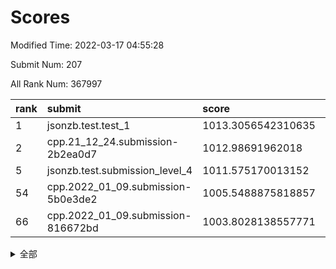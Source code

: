# Scores

Modified Time: 2022-03-17 04:55:28

Submit Num: 207

All Rank Num: 367997

| rank |               submit               |       score        |       sigma        | pk_num |
| :--- | :--------------------------------- | :----------------- | :----------------- | :----- |
| 1    | jsonzb.test.test_1                 | 1013.3056542310635 | 0.8391696955294269 | 7109   |
| 2    | cpp.21_12_24.submission-2b2ea0d7   | 1012.98691962018   | 0.835139786353764  | 7112   |
| 5    | jsonzb.test.submission_level_4     | 1011.575170013152  | 0.7783813404221905 | 7112   |
| 54   | cpp.2022_01_09.submission-5b0e3de2 | 1005.5488875818857 | 0.7262364900717317 | 7110   |
| 66   | cpp.2022_01_09.submission-816672bd | 1003.8028138557771 | 0.7155461325590569 | 7108   |


<details>
<summary>全部</summary>

| rank |                 submit                 |       score        |       sigma        | pk_num |
| :--- | :------------------------------------- | :----------------- | :----------------- | :----- |
| 1    | jsonzb.test.test_1                     | 1013.3056542310635 | 0.8391696955294269 | 7109   |
| 2    | cpp.21_12_24.submission-2b2ea0d7       | 1012.98691962018   | 0.835139786353764  | 7112   |
| 3    | gobigger.level_3.submission_level_3_9  | 1011.6726799084178 | 0.7654618228722612 | 7114   |
| 4    | gobigger.level_3.submission_level_3_23 | 1011.6152097614759 | 0.756240817821654  | 7110   |
| 5    | jsonzb.test.submission_level_4         | 1011.575170013152  | 0.7783813404221905 | 7112   |
| 6    | gobigger.level_3.submission_level_3_39 | 1011.5154486185457 | 0.7777509276827288 | 7111   |
| 7    | gobigger.level_3.submission_level_3_5  | 1011.4125031896305 | 0.7547354462236077 | 7113   |
| 8    | gobigger.level_3.submission_level_3_4  | 1011.3710200891417 | 0.7864625720760962 | 7114   |
| 9    | gobigger.level_3.submission_level_3_47 | 1011.2238257220336 | 0.790781129947603  | 7111   |
| 10   | gobigger.level_3.submission_level_3_3  | 1011.0206283253333 | 0.7938467276321625 | 7111   |
| 11   | gobigger.level_3.submission_level_3_12 | 1010.8191582890079 | 0.7936012280969482 | 7112   |
| 12   | gobigger.level_3.submission_level_3_45 | 1010.7545752563504 | 0.7647715251689553 | 7113   |
| 13   | gobigger.level_3.submission_level_3_6  | 1010.748279522127  | 0.7747600749330957 | 7109   |
| 14   | gobigger.level_3.submission_level_3_28 | 1010.7466144459975 | 0.7851061718153307 | 7114   |
| 15   | gobigger.level_3.submission_level_3_7  | 1010.5695034629723 | 0.7633785874167041 | 7110   |
| 16   | gobigger.level_3.submission_level_3_30 | 1010.5012108863332 | 0.7783172864179294 | 7113   |
| 17   | gobigger.level_3.submission_level_3_13 | 1010.4700383179578 | 0.7554012117229405 | 7106   |
| 18   | gobigger.level_3.submission_level_3_2  | 1010.4567014631621 | 0.7617873950239936 | 7110   |
| 19   | gobigger.level_3.submission_level_3_36 | 1010.3489332439236 | 0.7748643603542064 | 7110   |
| 20   | gobigger.level_3.submission_level_3_17 | 1010.3373627557652 | 0.7541171774958365 | 7109   |
| 21   | gobigger.level_3.submission_level_3_18 | 1010.3373096700265 | 0.7755238135249406 | 7112   |
| 22   | gobigger.level_3.submission_level_3_8  | 1010.248966186511  | 0.7661636610472772 | 7117   |
| 23   | gobigger.level_3.submission_level_3_38 | 1010.1784893557485 | 0.7487664232141885 | 7110   |
| 24   | gobigger.level_3.submission_level_3_1  | 1010.1691832123696 | 0.7631227876393004 | 7113   |
| 25   | gobigger.level_3.submission_level_3_19 | 1010.1686518952156 | 0.7693918471200648 | 7112   |
| 26   | gobigger.level_3.submission_level_3_34 | 1010.1086303034184 | 0.7719446862018869 | 7110   |
| 27   | gobigger.level_3.submission_level_3_22 | 1010.1048126986701 | 0.7497305917273499 | 7105   |
| 28   | gobigger.level_3.submission_level_3_41 | 1010.0604498257372 | 0.7712394085127725 | 7114   |
| 29   | gobigger.level_3.submission_level_3_26 | 1010.0554277173998 | 0.7623442916672232 | 7110   |
| 30   | gobigger.level_3.submission_level_3_24 | 1010.0319399181151 | 0.7443027963353533 | 7110   |
| 31   | gobigger.level_3.submission_level_3_37 | 1009.9778047177708 | 0.7594534447972812 | 7112   |
| 32   | gobigger.level_3.submission_level_3_33 | 1009.9610167079652 | 0.764405320529531  | 7113   |
| 33   | gobigger.level_3.submission_level_3_27 | 1009.955644514169  | 0.7562325346033058 | 7114   |
| 34   | gobigger.level_3.submission_level_3_31 | 1009.9429140774492 | 0.771462718554307  | 7112   |
| 35   | gobigger.level_3.submission_level_3_11 | 1009.9422261072884 | 0.7512228397994708 | 7106   |
| 36   | gobigger.level_3.submission_level_3_25 | 1009.8906916723092 | 0.7703045045563324 | 7115   |
| 37   | gobigger.level_3.submission_level_3_35 | 1009.8827860511208 | 0.7613236952397849 | 7112   |
| 38   | gobigger.level_3.submission_level_3_16 | 1009.8475241980394 | 0.7573353713823955 | 7110   |
| 39   | gobigger.level_3.submission_level_3_46 | 1009.6107311659887 | 0.7393309333085865 | 7110   |
| 40   | gobigger.level_3.submission_level_3_14 | 1009.5863279582917 | 0.7466198782587841 | 7111   |
| 41   | gobigger.level_3.submission_level_3_21 | 1009.5080369654829 | 0.754290382423062  | 7109   |
| 42   | gobigger.level_3.submission_level_3_40 | 1009.4663842851404 | 0.7602835689666776 | 7111   |
| 43   | gobigger.level_3.submission_level_3_10 | 1009.406862599977  | 0.761065727593005  | 7110   |
| 44   | gobigger.level_3.submission_level_3_20 | 1009.3663611896237 | 0.7528978973398138 | 7112   |
| 45   | gobigger.level_3.submission_level_3_15 | 1009.3264460946698 | 0.7474735195272345 | 7112   |
| 46   | gobigger.level_3.submission_level_3_48 | 1009.3108579697047 | 0.765050239319028  | 7116   |
| 47   | gobigger.level_3.submission_level_3_42 | 1009.2797398774223 | 0.7689874725093803 | 7112   |
| 48   | gobigger.level_3.submission_level_3_43 | 1009.2775429821116 | 0.7456447604183352 | 7112   |
| 49   | gobigger.level_3.submission_level_3_29 | 1009.2122528514656 | 0.7466593393052354 | 7111   |
| 50   | gobigger.level_3.submission_level_3_0  | 1009.2074304350577 | 0.7451547113112883 | 7107   |
| 51   | gobigger.level_3.submission_level_3_44 | 1008.9138653252137 | 0.7331064151836488 | 7113   |
| 52   | gobigger.level_3.submission_level_3_32 | 1008.7553656500877 | 0.7390587189105355 | 7108   |
| 53   | gobigger.level_3.submission_level_3_49 | 1008.5300619609492 | 0.7455418809864741 | 7118   |
| 54   | cpp.2022_01_09.submission-5b0e3de2     | 1005.5488875818857 | 0.7262364900717317 | 7110   |
| 55   | gobigger.level_1.submission_level_1_43 | 1004.7754284094684 | 0.7290457759315803 | 7112   |
| 56   | gobigger.level_1.submission_level_1_11 | 1004.6094709273851 | 0.7172962040526075 | 7114   |
| 57   | gobigger.level_1.submission_level_1_38 | 1004.4930004524912 | 0.7355085393163278 | 7108   |
| 58   | gobigger.level_1.submission_level_1_42 | 1004.4609775534042 | 0.725400727319327  | 7106   |
| 59   | gobigger.level_1.submission_level_1_3  | 1004.3941063934759 | 0.7250184123967648 | 7111   |
| 60   | gobigger.level_1.submission_level_1_20 | 1004.3655527686938 | 0.719517033919328  | 7115   |
| 61   | gobigger.level_1.submission_level_1_12 | 1004.2247887821399 | 0.7226866193821361 | 7111   |
| 62   | gobigger.level_1.submission_level_1_48 | 1004.0435107852384 | 0.7215542549404264 | 7111   |
| 63   | gobigger.level_1.submission_level_1_6  | 1004.0330442378245 | 0.7188330191251677 | 7111   |
| 64   | gobigger.level_1.submission_level_1_2  | 1003.9603558585328 | 0.7236625780251198 | 7108   |
| 65   | gobigger.level_1.submission_level_1_29 | 1003.912525412185  | 0.7377537850308279 | 7110   |
| 66   | cpp.2022_01_09.submission-816672bd     | 1003.8028138557771 | 0.7155461325590569 | 7108   |
| 67   | gobigger.level_1.submission_level_1_45 | 1003.7930976739946 | 0.7246673601835606 | 7113   |
| 68   | gobigger.level_1.submission_level_1_36 | 1003.6743405986047 | 0.7153400642196952 | 7109   |
| 69   | gobigger.level_1.submission_level_1_25 | 1003.6184104781386 | 0.7352818397894498 | 7113   |
| 70   | gobigger.level_1.submission_level_1_26 | 1003.5603796557936 | 0.7183148651348068 | 7113   |
| 71   | gobigger.level_1.submission_level_1_31 | 1003.5563740418953 | 0.7072619653584815 | 7106   |
| 72   | gobigger.level_1.submission_level_1_47 | 1003.5349565692229 | 0.7161253981089929 | 7111   |
| 73   | gobigger.level_1.submission_level_1_19 | 1003.5104008907598 | 0.7214001667052655 | 7106   |
| 74   | gobigger.level_1.submission_level_1_34 | 1003.4500833691279 | 0.7157581510234443 | 7108   |
| 75   | gobigger.level_1.submission_level_1_44 | 1003.4062495045088 | 0.7082461768383223 | 7114   |
| 76   | gobigger.level_1.submission_level_1_27 | 1003.351057015198  | 0.7186048710605676 | 7110   |
| 77   | gobigger.level_1.submission_level_1_39 | 1003.2967077958879 | 0.7140680993512224 | 7108   |
| 78   | gobigger.level_1.submission_level_1_14 | 1003.2697305929164 | 0.716318133897564  | 7112   |
| 79   | gobigger.level_1.submission_level_1_22 | 1003.2523277135239 | 0.7174221875304209 | 7110   |
| 80   | gobigger.level_1.submission_level_1_37 | 1003.1826483711442 | 0.7152656223850784 | 7110   |
| 81   | gobigger.level_1.submission_level_1_28 | 1003.148815582347  | 0.709575350887629  | 7106   |
| 82   | gobigger.level_1.submission_level_1_16 | 1003.139474695742  | 0.7318337347753656 | 7117   |
| 83   | gobigger.level_1.submission_level_1_18 | 1003.0745279576715 | 0.7194754899862562 | 7110   |
| 84   | gobigger.level_1.submission_level_1_1  | 1003.0382712511857 | 0.7123851020514436 | 7106   |
| 85   | gobigger.level_1.submission_level_1_30 | 1003.0219368479424 | 0.7150480577638987 | 7113   |
| 86   | gobigger.level_1.submission_level_1_17 | 1002.9939994596319 | 0.7142295492342647 | 7113   |
| 87   | gobigger.level_1.submission_level_1_24 | 1002.9693947894299 | 0.7218818079290921 | 7113   |
| 88   | gobigger.level_1.submission_level_1_15 | 1002.9553485527367 | 0.7141083020592648 | 7110   |
| 89   | gobigger.level_1.submission_level_1_5  | 1002.899365334967  | 0.7256568032213969 | 7110   |
| 90   | gobigger.level_1.submission_level_1_41 | 1002.8785138141409 | 0.7192196993430653 | 7110   |
| 91   | gobigger.level_1.submission_level_1_7  | 1002.8712780171796 | 0.7121166151879808 | 7115   |
| 92   | gobigger.level_1.submission_level_1_9  | 1002.8466132972916 | 0.7182451523572153 | 7112   |
| 93   | gobigger.level_1.submission_level_1_33 | 1002.8019797099317 | 0.71638408092023   | 7112   |
| 94   | gobigger.level_1.submission_level_1_40 | 1002.6647609470618 | 0.7173729596836435 | 7108   |
| 95   | gobigger.level_1.submission_level_1_10 | 1002.664611624938  | 0.7127050085230603 | 7110   |
| 96   | gobigger.level_1.submission_level_1_21 | 1002.6090095678178 | 0.7047670107294434 | 7110   |
| 97   | gobigger.level_1.submission_level_1_49 | 1002.5162323626952 | 0.7197617809495794 | 7112   |
| 98   | gobigger.level_1.submission_level_1_8  | 1002.5150936071826 | 0.7128207947619736 | 7107   |
| 99   | gobigger.level_1.submission_level_1_35 | 1002.4268999332717 | 0.7124829729601899 | 7112   |
| 100  | gobigger.level_1.submission_level_1_13 | 1002.317908008471  | 0.718998376242145  | 7110   |
| 101  | gobigger.level_1.submission_level_1_23 | 1002.2234257550294 | 0.7050006089685065 | 7114   |
| 102  | gobigger.level_1.submission_level_1_46 | 1001.995409788095  | 0.7076622695398733 | 7111   |
| 103  | gobigger.level_1.submission_level_1_4  | 1001.9651965533616 | 0.7023397689207563 | 7110   |
| 104  | gobigger.level_1.submission_level_1_0  | 1001.4970061799643 | 0.7069056756802954 | 7111   |
| 105  | gobigger.level_1.submission_level_1_32 | 1001.4085248307315 | 0.7156584943677995 | 7105   |
| 106  | gobigger.random.submission_random_44   | 997.3701805807307  | 0.7092514682661067 | 7110   |
| 107  | gobigger.random.submission_random_17   | 997.340651888039   | 0.6951307346479643 | 7117   |
| 108  | gobigger.random.submission_random_48   | 997.2354761941406  | 0.7154584623277227 | 7114   |
| 109  | gobigger.random.submission_random_10   | 997.1359839341102  | 0.7022146864560439 | 7113   |
| 110  | gobigger.random.submission_random_14   | 997.0416095334909  | 0.710796336229036  | 7116   |
| 111  | gobigger.random.submission_random_12   | 996.9027706957432  | 0.713175498366046  | 7111   |
| 112  | gobigger.random.submission_random_46   | 996.8094972763677  | 0.7146534722877449 | 7109   |
| 113  | gobigger.random.submission_random_16   | 996.6810562734079  | 0.7123766425880043 | 7118   |
| 114  | gobigger.random.submission_random_49   | 996.6478128436094  | 0.7043109045264991 | 7109   |
| 115  | gobigger.random.submission_random_28   | 996.5957795372159  | 0.7039824206130616 | 7111   |
| 116  | gobigger.random.submission_random_43   | 996.4601514136996  | 0.7189694230277355 | 7105   |
| 117  | gobigger.random.submission_random_47   | 996.4095981209201  | 0.7108620313336507 | 7115   |
| 118  | gobigger.random.submission_random_7    | 996.2250800254449  | 0.7058230842132796 | 7112   |
| 119  | gobigger.random.submission_random_3    | 996.1905713203996  | 0.7143872067031624 | 7114   |
| 120  | gobigger.random.submission_random_42   | 996.138881845704   | 0.7177648183649483 | 7109   |
| 121  | gobigger.random.submission_random_23   | 996.109720276277   | 0.718687329298725  | 7111   |
| 122  | gobigger.random.submission_random_21   | 996.0724256929823  | 0.7199793270742113 | 7111   |
| 123  | gobigger.random.submission_random_38   | 996.0716973794722  | 0.7160027549072382 | 7111   |
| 124  | gobigger.random.submission_random_1    | 996.0666168657574  | 0.7072396132989683 | 7111   |
| 125  | gobigger.random.submission_random_27   | 996.0436575693736  | 0.704529629453783  | 7112   |
| 126  | gobigger.random.submission_random_34   | 996.0421897877899  | 0.7014905156330017 | 7111   |
| 127  | gobigger.random.submission_random_29   | 996.0001840909779  | 0.7070435587232328 | 7109   |
| 128  | gobigger.random.submission_random_41   | 995.9890138461376  | 0.7057422066380431 | 7109   |
| 129  | gobigger.random.submission_random_36   | 995.949676523204   | 0.7074485449799515 | 7115   |
| 130  | gobigger.random.submission_random_26   | 995.9429499593997  | 0.7109215611092671 | 7112   |
| 131  | gobigger.random.submission_random_45   | 995.8992707581721  | 0.6972053624464132 | 7112   |
| 132  | gobigger.random.submission_random_4    | 995.8875064720307  | 0.716906385242069  | 7108   |
| 133  | gobigger.random.submission_random_37   | 995.8593596875191  | 0.7132638997993094 | 7108   |
| 134  | gobigger.random.submission_random_31   | 995.859240201122   | 0.7104190708129292 | 7110   |
| 135  | gobigger.random.submission_random_35   | 995.8297989610259  | 0.7157435591976352 | 7110   |
| 136  | gobigger.random.submission_random_32   | 995.6865284342707  | 0.7018594012112688 | 7109   |
| 137  | gobigger.random.submission_random_15   | 995.6783079101493  | 0.7024066681316351 | 7114   |
| 138  | gobigger.random.submission_random_24   | 995.6223581793503  | 0.7323739635427717 | 7108   |
| 139  | gobigger.random.submission_random_5    | 995.5311213487915  | 0.7110114052131513 | 7110   |
| 140  | gobigger.random.submission_random_30   | 995.5240237270848  | 0.716911283007693  | 7108   |
| 141  | gobigger.random.submission_random_18   | 995.4709193451225  | 0.7094208305759694 | 7115   |
| 142  | gobigger.random.submission_random_8    | 995.4399994433751  | 0.7151736432857998 | 7111   |
| 143  | gobigger.random.submission_random_40   | 995.3897850830808  | 0.720172272145279  | 7112   |
| 144  | gobigger.random.submission_random_22   | 995.3206149951895  | 0.7108182220885687 | 7110   |
| 145  | gobigger.random.submission_random_2    | 995.2516014663773  | 0.7093978716029701 | 7114   |
| 146  | gobigger.random.submission_random_6    | 995.2106722204738  | 0.7206759510373725 | 7104   |
| 147  | gobigger.random.submission_random_25   | 995.1771384106703  | 0.7140009114546225 | 7113   |
| 148  | gobigger.random.submission_random_13   | 995.0650783425353  | 0.7235296878493446 | 7114   |
| 149  | gobigger.random.submission_random_11   | 995.060391559154   | 0.7089692959722428 | 7110   |
| 150  | gobigger.random.submission_random_0    | 995.0553280566016  | 0.7113822694072264 | 7108   |
| 151  | gobigger.random.submission_random_33   | 995.014516344494   | 0.7132350559027398 | 7110   |
| 152  | gobigger.random.submission_random_20   | 994.9991944170812  | 0.723356177427768  | 7106   |
| 153  | gobigger.random.submission_random_19   | 994.7989000150059  | 0.7029757541189435 | 7111   |
| 154  | gobigger.random.submission_random_39   | 994.7338139448814  | 0.699933286786038  | 7113   |
| 155  | gobigger.random.submission_random_9    | 994.697864853515   | 0.7207646553995222 | 7113   |
| 156  | gobigger.level_2.submission_level_2_14 | 994.2130936599855  | 0.7341350105524125 | 7113   |
| 157  | gobigger.level_2.submission_level_2_22 | 994.2109982533494  | 0.7341602183359494 | 7110   |
| 158  | gobigger.level_2.submission_level_2_23 | 993.6314070837728  | 0.7324187842376938 | 7112   |
| 159  | gobigger.level_2.submission_level_2_7  | 993.6275371784159  | 0.746072484311202  | 7110   |
| 160  | gobigger.level_2.submission_level_2_18 | 993.4520115564941  | 0.7312358630289771 | 7112   |
| 161  | gobigger.level_2.submission_level_2_29 | 993.3489594940106  | 0.7503255175345199 | 7114   |
| 162  | gobigger.level_2.submission_level_2_32 | 993.2321050274738  | 0.7317678169503603 | 7115   |
| 163  | gobigger.level_2.submission_level_2_3  | 993.1955947252632  | 0.7427804404167337 | 7111   |
| 164  | gobigger.level_2.submission_level_2_12 | 993.0597640471991  | 0.7361285718790945 | 7110   |
| 165  | gobigger.level_2.submission_level_2_42 | 993.0072785369148  | 0.7354031380822849 | 7112   |
| 166  | gobigger.level_2.submission_level_2_48 | 992.968885166112   | 0.739634596432275  | 7108   |
| 167  | gobigger.level_2.submission_level_2_20 | 992.9482538086786  | 0.7340838504414695 | 7111   |
| 168  | gobigger.level_2.submission_level_2_21 | 992.9197808479287  | 0.7352099228258326 | 7115   |
| 169  | gobigger.level_2.submission_level_2_41 | 992.9163293573368  | 0.726473340166512  | 7108   |
| 170  | gobigger.level_2.submission_level_2_13 | 992.877146179662   | 0.7277868659597837 | 7112   |
| 171  | gobigger.level_2.submission_level_2_27 | 992.830291449704   | 0.7354679128035524 | 7115   |
| 172  | gobigger.level_2.submission_level_2_37 | 992.7219050424806  | 0.7159971688310177 | 7111   |
| 173  | gobigger.level_2.submission_level_2_44 | 992.6542721749354  | 0.7313181009291636 | 7113   |
| 174  | gobigger.level_2.submission_level_2_17 | 992.6143784354181  | 0.7438041135335716 | 7114   |
| 175  | gobigger.level_2.submission_level_2_15 | 992.597180878094   | 0.7536129119158103 | 7111   |
| 176  | gobigger.level_2.submission_level_2_24 | 992.5213642927587  | 0.7348173235973148 | 7116   |
| 177  | gobigger.level_2.submission_level_2_11 | 992.4571874013375  | 0.7480425124207363 | 7113   |
| 178  | gobigger.level_2.submission_level_2_40 | 992.3877104361848  | 0.7539603851965205 | 7112   |
| 179  | gobigger.level_2.submission_level_2_45 | 992.2928351388503  | 0.7354276916489436 | 7112   |
| 180  | gobigger.level_2.submission_level_2_35 | 992.2595102677838  | 0.7343438785871358 | 7110   |
| 181  | gobigger.level_2.submission_level_2_19 | 992.258122401462   | 0.7393221678504253 | 7116   |
| 182  | gobigger.level_2.submission_level_2_49 | 992.2438586050737  | 0.736096038724658  | 7114   |
| 183  | gobigger.level_2.submission_level_2_0  | 992.2164758755962  | 0.7598526235210894 | 7112   |
| 184  | gobigger.level_2.submission_level_2_5  | 992.159035939233   | 0.7499009089146369 | 7110   |
| 185  | gobigger.level_2.submission_level_2_8  | 992.0770389082141  | 0.7424397342347818 | 7106   |
| 186  | gobigger.level_2.submission_level_2_36 | 992.0680696974991  | 0.7455908278403189 | 7113   |
| 187  | gobigger.level_2.submission_level_2_31 | 991.979938412572   | 0.7670489260597577 | 7113   |
| 188  | gobigger.level_2.submission_level_2_39 | 991.9588081483922  | 0.7380744200044203 | 7117   |
| 189  | gobigger.level_2.submission_level_2_33 | 991.7976308839985  | 0.7411492971706681 | 7107   |
| 190  | gobigger.level_2.submission_level_2_46 | 991.7924012772612  | 0.7466314152998212 | 7106   |
| 191  | gobigger.level_2.submission_level_2_43 | 991.6625184767403  | 0.7452320137695935 | 7111   |
| 192  | gobigger.level_2.submission_level_2_26 | 991.5197914331246  | 0.7511725590464692 | 7109   |
| 193  | gobigger.level_2.submission_level_2_16 | 991.4625382660745  | 0.7560142439625058 | 7115   |
| 194  | gobigger.level_2.submission_level_2_1  | 991.3956324280888  | 0.7589112220491582 | 7110   |
| 195  | gobigger.level_2.submission_level_2_4  | 991.3200663174334  | 0.7501312135132613 | 7110   |
| 196  | gobigger.level_2.submission_level_2_6  | 991.2886496717589  | 0.7567201693059425 | 7110   |
| 197  | gobigger.level_2.submission_level_2_9  | 991.2039730821101  | 0.7478885585102217 | 7108   |
| 198  | gobigger.level_2.submission_level_2_38 | 991.1570757703265  | 0.7398310108844457 | 7116   |
| 199  | gobigger.level_2.submission_level_2_30 | 990.8882405338395  | 0.7513508270153295 | 7104   |
| 200  | gobigger.level_2.submission_level_2_10 | 990.8384313115382  | 0.7449740994316852 | 7109   |
| 201  | gobigger.level_2.submission_level_2_28 | 990.8362100749115  | 0.7658391441321503 | 7111   |
| 202  | gobigger.level_2.submission_level_2_25 | 990.793856756544   | 0.7664789212608829 | 7105   |
| 203  | gobigger.level_2.submission_level_2_2  | 990.5799268848735  | 0.7700817147202268 | 7109   |
| 204  | gobigger.level_2.submission_level_2_47 | 989.7999373535446  | 0.7678742072427067 | 7110   |
| 205  | gobigger.level_2.submission_level_2_34 | 989.1741485799106  | 0.7684419158468563 | 7112   |
| 206  | gobigger.none.submission_none_0        | 977.6369060311506  | 1.3002743633261458 | 7116   |
| 207  | gobigger.none.submission_none_1        | 973.5488268135034  | 1.7969650033207372 | 7109   |

</details>